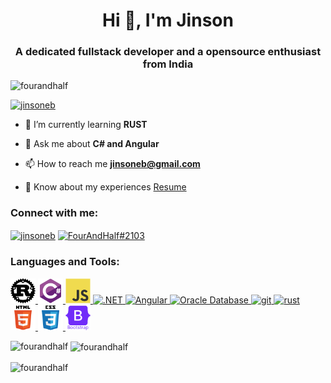<h1 align="center">Hi 👋, I'm Jinson</h1>
<h3 align="center">A dedicated fullstack developer and a opensource enthusiast from India</h3>

<p align="left"> <img src="https://komarev.com/ghpvc/?username=fourandhalf&label=Profile%20views&color=0e75b6&style=flat" alt="fourandhalf" /> </p>

<p align="left"> <a href="https://twitter.com/jinsoneb" target="blank"><img src="https://img.shields.io/twitter/follow/jinsoneb?logo=twitter&style=for-the-badge" alt="jinsoneb" /></a> </p>

- 🌱 I’m currently learning **RUST**

- 💬 Ask me about **C# and Angular**

- 📫 How to reach me **jinsoneb@gmail.com**

- 📄 Know about my experiences [Resume](https://drive.google.com/file/d/1ni24HygIdPCroFomOvGyB-djMwLlE9FY/view?usp=drive_link)

<h3 align="left">Connect with me:</h3>
<p align="left">
<a href="https://linkedin.com/in/jinsoneb" target="blank"><img align="center" src="https://raw.githubusercontent.com/rahuldkjain/github-profile-readme-generator/master/src/images/icons/Social/linked-in-alt.svg" alt="jinsoneb" height="30" width="40" /></a>
<a href="https://discord.gg/FourAndHalf#2103" target="blank"><img align="center" src="https://raw.githubusercontent.com/rahuldkjain/github-profile-readme-generator/master/src/images/icons/Social/discord.svg" alt="FourAndHalf#2103" height="30" width="40" /></a>
</p>

<h3 align="left">Languages and Tools:</h3>
<p align="left">  
  <a href="https://www.rust-lang.org/" target="_blank" rel="noreferrer">
    <img src="https://raw.githubusercontent.com/devicons/devicon/master/icons/rust/rust-plain.svg" alt="Rust" width="40" height="40"/>
  </a>
  <a href="https://learn.microsoft.com/en-us/dotnet/csharp/" target="_blank" rel="noreferrer"> 
    <img src="https://raw.githubusercontent.com/devicons/devicon/master/icons/csharp/csharp-original.svg" alt="C#" width="40" height="40"/> 
  </a> 
  <a href="https://developer.mozilla.org/en-US/docs/Web/JavaScript" target="_blank" rel="noreferrer">
    <img src="https://raw.githubusercontent.com/devicons/devicon/master/icons/javascript/javascript-original.svg" alt="javascript" width="40" height="40"/> 
  </a> 
  <a href="https://dotnet.microsoft.com/" target="_blank" rel="noreferrer"> 
    <img src="https://upload.wikimedia.org/wikipedia/commons/7/7d/Microsoft_.NET_logo.svg" alt=".NET" width="40" height="40"/> 
  </a> 
  <a href="https://angular.io/" target="_blank" rel="noreferrer"> 
    <img src="https://angular.io/assets/images/logos/angular/angular.svg" alt="Angular" width="40" height="40"/> 
  </a> 
  <a href="https://www.oracle.com/database/" target="_blank" rel="noreferrer"> 
    <img src="https://upload.wikimedia.org/wikipedia/commons/5/50/Oracle_logo.svg" alt="Oracle Database" width="40" height="40"/> 
  </a>
  <a href="https://git-scm.com/" target="_blank" rel="noreferrer"> 
    <img src="https://www.vectorlogo.zone/logos/git-scm/git-scm-icon.svg" alt="git" width="40" height="40"/> 
  </a> 
  <a href="https://www.rust-lang.org/learn" target="_blank" rel="noreferrer"> 
    <img src="https://upload.wikimedia.org/wikipedia/commons/thumb/d/d5/Rust_programming_language_black_logo.svg/1024px-Rust_programming_language_black_logo.svg.png" alt="rust" width="40" height="40"/> 
  </a> 
  <a href="https://www.w3.org/html/" target="_blank" rel="noreferrer">
    <img src="https://raw.githubusercontent.com/devicons/devicon/master/icons/html5/html5-original-wordmark.svg" alt="html5" width="40" height="40"/>
  </a>
  <a href="https://www.w3schools.com/css/" target="_blank" rel="noreferrer">
    <img src="https://raw.githubusercontent.com/devicons/devicon/master/icons/css3/css3-original-wordmark.svg" alt="css3" width="40" height="40"/> 
  </a>
  <a href="https://getbootstrap.com" target="_blank" rel="noreferrer"> 
    <img src="https://raw.githubusercontent.com/devicons/devicon/master/icons/bootstrap/bootstrap-plain-wordmark.svg" alt="bootstrap" width="40" height="40"/> 
  </a> 
</p>

<p><img align="left" src="https://github-readme-stats.vercel.app/api/top-langs?username=fourandhalf&show_icons=true&locale=en&layout=compact" alt="fourandhalf" /></p>

<p>&nbsp;<img align="center" src="https://github-readme-stats.vercel.app/api?username=fourandhalf&show_icons=true&locale=en" alt="fourandhalf" /></p>

<p><img align="center" src="https://github-readme-streak-stats.herokuapp.com/?user=fourandhalf&" alt="fourandhalf" /></p>
